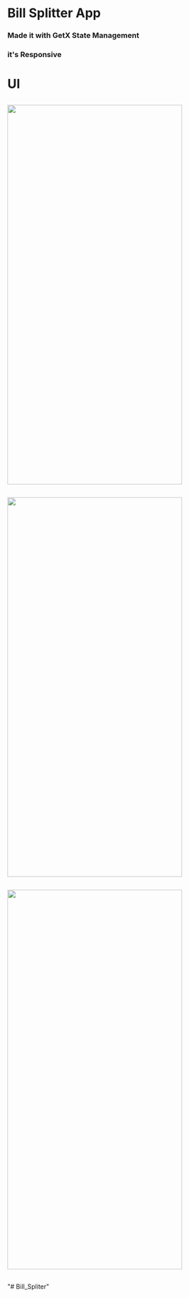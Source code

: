 # Bill Splitter App 
### Made it with GetX State Management
### it's Responsive

# UI 
##
## 
<img src="https://github.com/Rahul-Sharma-Github/bill_splitter_app/assets/64002004/e199c655-b605-4239-93fc-70c21a3d326a" width="393" height="852">

## 
## 

<img src="https://github.com/Rahul-Sharma-Github/bill_splitter_app/assets/64002004/54fc2982-af40-4307-99f9-59a554cd24fe" width="393" height="852">

## 
## 

<img src="https://github.com/Rahul-Sharma-Github/bill_splitter_app/assets/64002004/92222eff-4018-4ac9-8a85-edfacbc39c90" width="393" height="852">

## 
## 

"# Bill_Spliter" 

